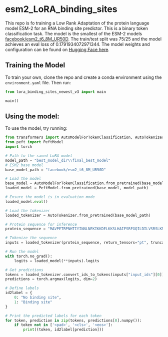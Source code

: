 # esm2_LoRA_binding_sites
This repo is fo training a Low Rank Adaptation of the protein language model ESM-2 for an RNA binding site predictor. 
This is a binary token classification task. The model is the smallest of the ESM-2 models [facebook/esm2_t6_8M_UR50D](https://huggingface.co/facebook/esm2_t6_8M_UR50D). 
The train/test split was 75/25 and the model achieves an eval loss of 0.1791934072971344. The model weights and configuration can be found on [Hugging Face here](https://huggingface.co/AmelieSchreiber/esm2_t6_8M_UR50D_LoRA_RNA-binding).

## Training the Model
To train your own, clone the repo and create a conda environment using the `environment.yaml` file. Then run:
```python
from lora_binding_sites_newest_v3 import main

main()
```

## Using the model:
To use the model, try running:
```python
from transformers import AutoModelForTokenClassification, AutoTokenizer
from peft import PeftModel
import torch

# Path to the saved LoRA model
model_path = "best_model_dir\\final_best_model"
# ESM2 base model
base_model_path = "facebook/esm2_t6_8M_UR50D"

# Load the model
base_model = AutoModelForTokenClassification.from_pretrained(base_model_path)
loaded_model = PeftModel.from_pretrained(base_model, model_path)

# Ensure the model is in evaluation mode
loaded_model.eval()

# Load the tokenizer
loaded_tokenizer = AutoTokenizer.from_pretrained(base_model_path)

# Protein sequence for inference
protein_sequence = "MAVPETRPNHTIYINNLNEKIKKDELKKSLHAIFSRFGQILDILVSRSLKMRGQAFVIFKEVSSATNALRSMQGFPFYDKPMRIQYAKTDSDIIAKMKGT"  # Replace with your actual sequence

# Tokenize the sequence
inputs = loaded_tokenizer(protein_sequence, return_tensors="pt", truncation=True, max_length=1024, padding='max_length')

# Run the model
with torch.no_grad():
    logits = loaded_model(**inputs).logits

# Get predictions
tokens = loaded_tokenizer.convert_ids_to_tokens(inputs["input_ids"][0])  # Convert input ids back to tokens
predictions = torch.argmax(logits, dim=2)

# Define labels
id2label = {
    0: "No binding site",
    1: "Binding site"
}

# Print the predicted labels for each token
for token, prediction in zip(tokens, predictions[0].numpy()):
    if token not in ['<pad>', '<cls>', '<eos>']:
        print((token, id2label[prediction]))
```
